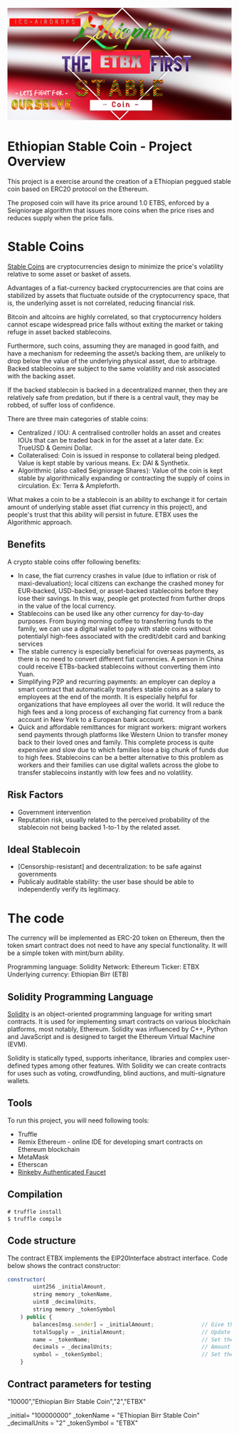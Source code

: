 ![Alt text](img.png?raw=true "ETBX")
# Ethiopian Stable Coin - Project Overview 

This project is a exercise around the creation of a EThiopian peggued stable coin based on ERC20 protocol on the Ethereum. 

The proposed coin will have its price around 1.0 ETBS, enforced by a Seigniorage algorithm that issues more coins when the price rises and reduces supply when the price falls.

# Stable Coins

[Stable Coins](https://en.wikipedia.org/wiki/Stablecoin) are cryptocurrencies design to minimize the price's volatility relative to some asset or basket of assets.

Advantages of a fiat-currency backed cryptocurrencies are that coins are stabilized by assets that fluctuate outside of the cryptocurrency space, that is, the underlying asset is not correlated, reducing financial risk. 

Bitcoin and altcoins are highly correlated, so that cryptocurrency holders cannot escape widespread price falls without exiting the market or taking refuge in asset backed stablecoins. 

Furthermore, such coins, assuming they are managed in good faith, and have a mechanism for redeeming the asset/s backing them, are unlikely to drop below the value of the underlying physical asset, due to arbitrage. Backed stablecoins are subject to the same volatility and risk associated with the backing asset.

If the backed stablecoin is backed in a decentralized manner, then they are relatively safe from predation, but if there is a central vault, they may be robbed, of suffer loss of confidence.

There are three main categories of stable coins:

- Centralized / IOU: A centralised controller holds an asset and creates IOUs that can be traded back in for the asset at a later date. Ex: TrueUSD & Gemini Dollar.
- Collateralised: Coin is issued in response to collateral being pledged. Value is kept stable by various means. Ex: DAI & Synthetix.
- Algorithmic (also called Seigniorage Shares ): Value of the coin is kept stable by algorithmically expanding or contracting the supply of coins in circulation. Ex: Terra & Ampleforth.

What makes a coin to be a stablecoin is an ability to exchange it for certain amount of underlying stable asset (fiat currency in this project), and people's trust that this ability will persist in future. ETBX uses the Algorithmic approach.

## Benefits

A crypto stable coins offer following benefits:

- In case, the fiat currency crashes in value (due to inflation or risk of maxi-devaluation); local citizens can exchange the crashed money for EUR-backed, USD-backed, or asset-backed stablecoins before they lose their savings. In this way, people get protected from further drops in the value of the local currency.
- Stablecoins can be used like any other currency for day-to-day purposes. From buying morning coffee to transferring funds to the family, we can use a digital wallet to pay with stable coins without potentialyl high-fees associated with the credit/debit card and banking services
- The stable currency is especially beneficial for overseas payments, as there is no need to convert different fiat currencies. A person in China could receive ETBs-backed stablecoins without converting them into Yuan.
- Simplifying P2P and recurring payments: an employer can deploy a smart contract that automatically transfers stable coins as a salary to employees at the end of the month. It is especially helpful for organizations that have employees all over the world. It will reduce the high fees and a long process of exchanging fiat currency from a bank account in New York to a European bank account.
- Quick and affordable remittances for migrant workers: migrant workers send payments through platforms like Western Union to transfer money back to their loved ones and family. This complete process is quite expensive and slow due to which families lose a big chunk of funds due to high fees. Stablecoins can be a better alternative to this problem as workers and their families can use digital wallets across the globe to transfer stablecoins instantly with low fees and no volatility.

## Risk Factors

- Government intervention
- Reputation risk, usually related to the perceived probability of the stablecoin not being backed 1-to-1 by the related asset.

## Ideal Stablecoin

- [Censorship-resistant] and decentralization: to be safe against governments
- Publicaly auditable stability: the user base should be able to independently verify its legitimacy.


# The code

The currency will be implemented as ERC-20 token on Ethereum, then the token smart contract does not need to have any special functionality. It will be a simple token with mint/burn ability.

Programming language: Solidity
Network: Ethereum
Ticker: ETBX
Underlying currency: Ethiopian Birr (ETB)

## Solidity Programming Language

[Solidity](https://solidity.readthedocs.io/) is an object-oriented programming language for writing smart contracts. It is used for implementing smart contracts on various blockchain platforms, most notably, Ethereum. Solidity was influenced by C++, Python and JavaScript and is designed to target the Ethereum Virtual Machine (EVM).

Solidity is statically typed, supports inheritance, libraries and complex user-defined types among other features. With Solidity we can create contracts for uses such as voting, crowdfunding, blind auctions, and multi-signature wallets.

## Tools

To run this project, you will need following tools:

- Truffle
- Remix Ethereum - online IDE for developing smart contracts on Ethereum blockchain
- MetaMask
- Etherscan
- [Rinkeby Authenticated Faucet](https://faucet.rinkeby.io/)

## Compilation

```
# truffle install
$ truffle compile
```

## Code structure

The contract ETBX implements the EIP20Interface abstract interface. Code below shows the contract constructor:

```javascript
constructor(
        uint256 _initialAmount,
        string memory _tokenName,
        uint8 _decimalUnits,
        string memory _tokenSymbol
    ) public {
        balances[msg.sender] = _initialAmount;               // Give the creator all initial tokens
        totalSupply = _initialAmount;                        // Update total supply
        name = _tokenName;                                   // Set the name for display purposes
        decimals = _decimalUnits;                            // Amount of decimals for display purposes
        symbol = _tokenSymbol;                               // Set the symbol for display purposes
    }
```

## Contract parameters for testing

"10000","Ethiopian Birr Stable Coin","2","ETBX"

_initial= "100000000"
_tokenName = "EThiopian Birr Stable Coin"
_decimalUnits = "2"
_tokenSymbol = "ETBX"

